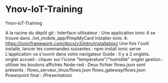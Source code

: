 # Ynov-IoT-Training
Ynov-IoT-Training

A la racine du dépôt git :
	Interface utilisateur :
		Une application ionic 4 se trouve dans ./iot_mobile_app/PimpMyCard
		Installer ionic 4: https://ionicframework.com/docs/v3/intro/installation/
		Une fois l'outil installé, lancer les commandes suivantes :
			npm install
			ionic serve
			L'application va s'ouvrir dans votre navigateur
	Guide :
		Il y a 2 onglets.
		onglet accueil :
			cliquer sur l'icone "température"/"humidité"
		onglet gestion :
			utiliser les boutons affichés
	Node-red :
		Deux fichier flows.json sont présents :
			flows_serveur_linux/flows.json
			flows_gateway/flows.json
	Powerpoint final :
		/Presentation/